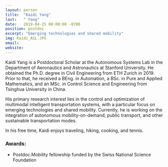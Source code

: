 ```yaml
---
layout: person
title:  "Kaidi Yang"
last:   " Yang"
date:   2019-04-25 00:00:00 -0700
position: postdoc
excerpt: "Emerging technologies and shared mobility"
img: Kaidi_ASL.JPG
email: 
website: 
---
```


Kaidi Yang is a Postdoctoral Scholar at the Autonomous Systems Lab in the Department of Aeronautics and Astronautics at Stanford University. He obtained the Ph.D. degree in Civil Engineering from ETH Zurich in 2019. Prior to that, he received a BEng. in Automation, a BSc. in Pure and Applied Mathematics, and an MSc. in Control Science and Engineering from Tsinghua University in China.
 
His primary research interest lies in the control and optimization of multimodal intelligent transportation systems, with a particular focus on emerging technologies and shared mobility. Currently, he is working on the integration of autonomous mobility-on-demand, public transport, and other sustainable transportation modes.
 
In his free time, Kaidi enjoys traveling, hiking, cooking, and tennis.

### Awards:
- Postdoc.Mobility fellowship funded by the Swiss National Science Foundation
